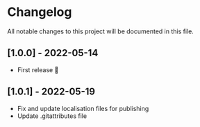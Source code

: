 # Changelog

All notable changes to this project will be documented in this file.

## [1.0.0] - 2022-05-14

- First release 🚀

## [1.0.1] - 2022-05-19

- Fix and update localisation files for publishing
- Update .gitattributes file
